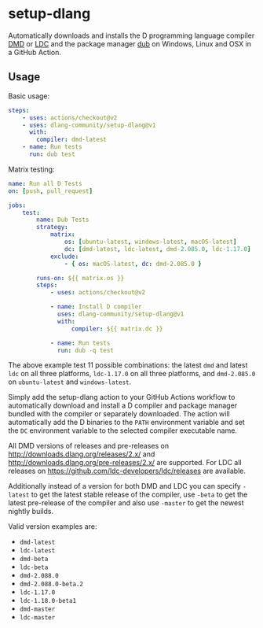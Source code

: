 # setup-dlang

Automatically downloads and installs the D programming language compiler [DMD](https://dlang.org) or [LDC](https://github.com/ldc-developers/ldc) and the package manager [dub](https://code.dlang.org) on Windows, Linux and OSX in a GitHub Action.

## Usage

Basic usage:
```yml
steps:
    - uses: actions/checkout@v2
    - uses: dlang-community/setup-dlang@v1
      with:
        compiler: dmd-latest
    - name: Run tests
      run: dub test
```

Matrix testing:
```yml
name: Run all D Tests
on: [push, pull_request]

jobs:
    test:
        name: Dub Tests
        strategy:
            matrix:
                os: [ubuntu-latest, windows-latest, macOS-latest]
                dc: [dmd-latest, ldc-latest, dmd-2.085.0, ldc-1.17.0]
            exclude:
                - { os: macOS-latest, dc: dmd-2.085.0 }

        runs-on: ${{ matrix.os }}
        steps:
            - uses: actions/checkout@v2

            - name: Install D compiler
              uses: dlang-community/setup-dlang@v1
              with:
                  compiler: ${{ matrix.dc }}

            - name: Run tests
              run: dub -q test
```
The above example test 11 possible combinations: the latest `dmd` and latest `ldc` on all three platforms,
`ldc-1.17.0` on all three platforms, and `dmd-2.085.0` on `ubuntu-latest` and `windows-latest`.

Simply add the setup-dlang action to your GitHub Actions workflow to automatically download and install a D compiler and package manager bundled with the compiler or separately downloaded. The action will automatically add the D binaries to the `PATH` environment variable and set the `DC` environment variable to the selected compiler executable name.

All DMD versions of releases and pre-releases on http://downloads.dlang.org/releases/2.x/ and http://downloads.dlang.org/pre-releases/2.x/ are supported. For LDC all releases on https://github.com/ldc-developers/ldc/releases are available.

Additionally instead of a version for both DMD and LDC you can specify `-latest` to get the latest stable release of the compiler, use `-beta` to get the latest pre-release of the compiler and also use `-master` to get the newest nightly builds.

Valid version examples are:
- `dmd-latest`
- `ldc-latest`
- `dmd-beta`
- `ldc-beta`
- `dmd-2.088.0`
- `dmd-2.088.0-beta.2`
- `ldc-1.17.0`
- `ldc-1.18.0-beta1`
- `dmd-master`
- `ldc-master`
